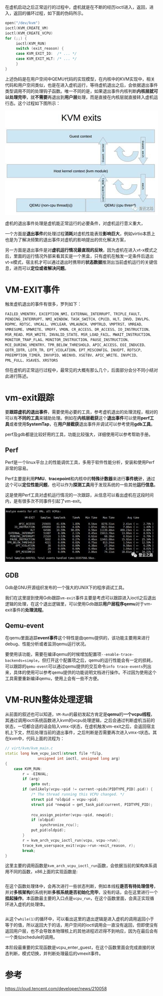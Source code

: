 

在虚机启动之后正常运行的过程中，虚机就是在不断的经历ioctl进入，返回，进入，返回的循环过程，如下面的伪码所示。

```cpp
open("/dev/kvm")
ioctl(KVM_CREATE_VM)
ioctl(KVM_CREATE_VCPU)
for (;;) {
     ioctl(KVM_RUN)
     switch (exit_reason) {
     case KVM_EXIT_IO:  /* ... */
     case KVM_EXIT_HLT: /* ... */
     }
}
```

上述伪码是在用户空间中QEMU代码的实现模型，在内核中的KVM实现中，相关代码和用户空间类似，也是在进入虚机运行，等待虚机退出之后，会依据退出事件类型调用不同的处理钩子函数。唯一不同的是，如果退出事件内核判断**内核层就可以处理完毕**，就**不需要**再退出到**用户层**处理，而是直接在内核层就直接转入虚机运行态。这个过程如下图所示：

![2020-04-23-21-47-08.png](./images/2020-04-23-21-47-08.png)

虚机的退出事件处理是虚机能正常运行的必要条件，对虚机运行意义重大，

一个方面是**退出事件**的处理过程**消耗**对虚机性能表现**影响巨大**，例如virtio本质上也是为了解决频繁的退出事件对虚机的影响提出的优化解决方案，

另一方面是退出事件是对**虚机运行情况最直观的反映**，因为虚机在进入vt-x模式之后，里面的运行情况外部来看其实是一个黑盒，只有虚机在触发一定条件后退出vt-x模式，宿主机才可以通过退出时携带的**状态数据**推测出当前虚机运行的关键信息，进而可以**定位或者解决问题**。

# VM-EXIT事件

触发虚机退出的事件有很多，罗列如下：

`FAILED_VMENTRY、EXCEPTION_NMI、EXTERNAL_INTERRUPT、TRIPLE_FAULT、PENDING_INTERRUPT、NMI_WINDOW、TASK_SWITCH、CPUID、HLT、INVD、INVLPG、RDPMC、RDTSC、VMCALL、VMCLEAR、VMLAUNCH、VMPTRLD、VMPTRST、VMREAD、VMRESUME、VMWRITE、VMOFF、VMON、CR_ACCESS、DR_ACCESS、IO_INSTRUCTION、MSR_READ、MSR_WRITE、INVALID_STATE、MSR_LOAD_FAIL、MWAIT_INSTRUCTION、MONITOR_TRAP_FLAG、MONITOR_INSTRUCTION、PAUSE_INSTRUCTION、MCE_DURING_VMENTRY、TPR_BELOW_THRESHOLD、APIC_ACCESS、EOI_INDUCED、GDTR_IDTR、LDTR_TR、EPT_VIOLATION、EPT_MISCONFIG、INVEPT、RDTSCP、PREEMPTION_TIMER、INVVPID、WBINVD、XSETBV、APIC_WRITE、INVPCID、PML_FULL、XSAVES、XRSTORS`

但在虚机的正常运行过程中，最常见的大概有那么几个，后面部分会分不同小结对此进行陈述。

# vm-exit跟踪

要**跟踪虚机的退出事件**，需要使用必要的工具，参考虚机退出的处理流程，相对的可以有**不同的工具**来辅助处理。例如在**内核层截获**这个**退出事件**可以使用**perf工具**或者使用**SystemTap**，在**用户层截获**退出事件并调试可以参考使用**gdb工具**。

perf及gdb都是比较好用的工具，功能比较强大，详细使用可以参考帮助手册。

## Perf

Perf是一个linux平台上的性能调优工具，多用于软件性能分析，安装和使用Perf非常的容易。

Perf主要是利用**PMU**、**tracepoint**和内核中的**特殊计数器**来进行**事件统计**，通过这个可以**定位性能问题**，也可以作为**探测工具**用于发现系统的一些其他**运行信息**。

这是使用Perf工具对虚机运行情况的一次跟踪，从信息可以看出虚机在这段时间内，是有很多次不同事件引起了vm-exit。

![2020-04-23-22-35-13.png](./images/2020-04-23-22-35-13.png)

## GDB

Gdb是GNU开源组织发布的一个强大的UNIX下的程序调试工具。

我们在这里提到使用Gdb跟踪`vm-exit`事件主要是考虑可以跟踪进入ioctl之后退出逻辑的处理，在这个退出逻辑里，可以使用Gdb跟踪**用户层程序qemu**对于vm-exit事件的**处理流程**。

## Qemu-event

在qemu里面追踪**event事件**这个特性是由qemu提供的，该功能主要用来进行debug、性能分析或者监测qemu运行状况。

要使用该功能，需要在编译qemu的时候增加配置项`--enable-trace-backends=simple`，但打开这个配置项之后，qemu的运行性能会有一定的损耗，可以跟踪的`qemu-event`可以通过qemu提供的交互命令`info trace-events`列出来，具体的使用可以参考qemu提供的功能说明文档进行操作。不过因为使用这个工具需要重新编译qemu，使用上会有一些不方便。

# VM-RUN整体处理逻辑

从前面的叙述也可以知道，`VM-Run`的最初发起方肯定是**qemu**的**一个vcpu线程**，其通过调用ioctl系统函数进入kvm的vcpu处理逻辑，之后会通过判断虚机当前的状态，一切都合适的话会陷入vmx-t状态，在虚机触发vm-exit之后，会返回宿主机上下文，然后处理当前的退出事件，之后判断是否需要再次进入vmx-t状态。其在kvm中，代码上面的流程为：

```cpp
// virt/kvm/kvm_main.c
static long kvm_vcpu_ioctl(struct file *filp,
			   unsigned int ioctl, unsigned long arg)
{
    case KVM_RUN:
		r = -EINVAL;
		if (arg)
			goto out;
		if (unlikely(vcpu->pid != current->pids[PIDTYPE_PID].pid)) {
			/* The thread running this VCPU changed. */
			struct pid *oldpid = vcpu->pid;
			struct pid *newpid = get_task_pid(current, PIDTYPE_PID);

			rcu_assign_pointer(vcpu->pid, newpid);
			if (oldpid)
				synchronize_rcu();
			put_pid(oldpid);
		}
		r = kvm_arch_vcpu_ioctl_run(vcpu, vcpu->run);
		trace_kvm_userspace_exit(vcpu->run->exit_reason, r);
		break;
}
```

这里主要的调用函数是`kvm_arch_vcpu_ioctl_run`函数，会依据当前的架构体系调用不同的函数，x86上面的实现函数是:

```cpp

```

在这个函数处理体中，会再次进行一些状态判断，例如本线程**是否有待处理信号**，并对**多核架构**的系统判断**多核系统是否初始化完毕**，没有的话，会在这里进行一个**挂起操作**。本函数最主要的入口点是`vcpu_run`，在这个函数里面，会真正实现循环进入虚机的处理体。

```cpp

```

从这个`while(1)`的循环中，可以看出这里的退出逻辑是进入虚机的调用返回小于等于的值，所以返回大于的话，用户空间的ioctl调用会一直没有返回，但即使没有返回用户层，也不会导致本物理核上的其他进程迟迟得不到响应，因为在最后会有一个类似schedule的调用。

本阶段最重要的实现函数是vcpu_enter_guest，在这个函数里面会完成直接的状态判断，模式切换，并判断处理最后的vmexit事件。



# 参考

https://cloud.tencent.com/developer/news/210058